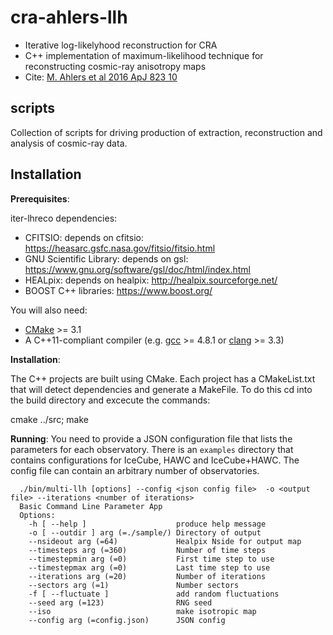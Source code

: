 # cra-ahlers-llh
* Iterative log-likelyhood reconstruction for CRA
* C++ implementation of maximum-likelihood technique for reconstructing cosmic-ray anisotropy maps
* Cite: [M. Ahlers et al 2016 ApJ 823 10](http://iopscience.iop.org/article/10.3847/0004-637X/823/1/10)

## scripts
Collection of scripts for driving production of extraction, reconstruction and analysis of cosmic-ray data.


## Installation


**Prerequisites**:

iter-lhreco dependencies:

* CFITSIO: depends on cfitsio: https://heasarc.gsfc.nasa.gov/fitsio/fitsio.html 
* GNU Scientific Library: depends on gsl: https://www.gnu.org/software/gsl/doc/html/index.html
* HEALpix: depends on healpix: http://healpix.sourceforge.net/
* BOOST C++ libraries: https://www.boost.org/

You will also need:

* [CMake](https://cmake.org) >= 3.1
* A C++11-compliant compiler (e.g. [gcc](https://gcc.gnu.org) >= 4.8.1 or [clang](https://clang.llvm.org) >= 3.3)


**Installation**:

The C++ projects are built using CMake.
Each project has a CMakeList.txt that will detect dependencies and generate a MakeFile. To do this cd into the build directory and excecute the commands:

  cmake ../src;
  make


**Running**:
You need to provide a JSON configuration file that lists the parameters for each observatory. There is an ``examples`` directory that contains configurations for IceCube, HAWC and IceCube+HAWC. The config file can contain an arbitrary number of observatories. 

````{verbatim}
  ./bin/multi-llh [options] --config <json config file>  -o <output file> --iterations <number of iterations> 
  Basic Command Line Parameter App
  Options:
    -h [ --help ]                    produce help message
    -o [ --outdir ] arg (=./sample/) Directory of output
    --nsideout arg (=64)             Healpix Nside for output map
    --timesteps arg (=360)           Number of time steps
    --timestepmin arg (=0)           First time step to use
    --timestepmax arg (=0)           Last time step to use
    --iterations arg (=20)           Number of iterations
    --sectors arg (=1)               Number sectors
    -f [ --fluctuate ]               add random fluctuations
    --seed arg (=123)                RNG seed
    --iso                            make isotropic map
    --config arg (=config.json)      JSON config
````
